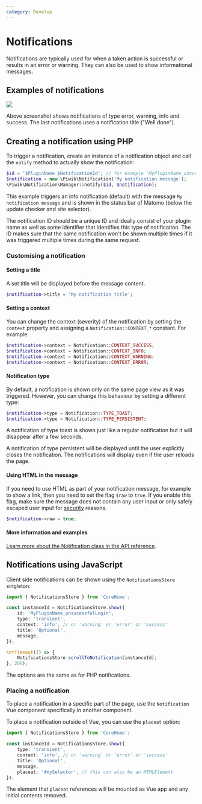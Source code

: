 ```yaml
---
category: Develop
---
```

# Notifications

Notifications are typically used for when a taken action is successful or results in an error or warning. They can also be used to show informational messages.

## Examples of notifications

<img src="/img/plugin_notifications.png"/>

Above screenshot shows notifications of type error, warning, info and success. The last notifications uses a notification title ("Well done").

## Creating a notification using PHP

To trigger a notification, create an instance of a notification object and call the `notify` method to actually show the notification:

```php
$id = '$PluginName_$NotificationId'; // for example `MyPluginName_unsuccessfulLogin`.
$notification = new \Piwik\Notification('My notification message');
\Piwik\Notification\Manager::notify($id, $notification);
```

This example triggers an info notification (default) with the message `My notification message` and is shown in the status bar of Matomo (below the update checker and site selector).

The notification ID should be a unique ID and ideally consist of your plugin name as well as some identifier that identifies this type of notification. The ID makes sure that the same notification won't be shown multiple times if it was triggered multiple times during the same request.

### Customising a notification

#### Setting a title

A set title will be displayed before the message content.

```php 
$notification->title = 'My notification title';
```

#### Setting a context

You can change the context (severity) of the notification by setting the `context` property and assigning a `Notification::CONTEXT_*` constant. For example:

```php
$notification->context = Notification::CONTEXT_SUCCESS;
$notification->context = Notification::CONTEXT_INFO;
$notification->context = Notification::CONTEXT_WARNING;
$notification->context = Notification::CONTEXT_ERROR;
```

#### Notification type

By default, a notification is shown only on the same page view as it was triggered. However, you can change this behaviour by setting a different type:

```php
$notification->type = Notification::TYPE_TOAST;
$notification->type = Notification::TYPE_PERSISTENT;
```

A notification of type toast is shown just like a regular notification but it will disappear after a few seconds.

A notification of type persistent will be displayed until the user explicitly closes the notification. The notifications will display even if the user reloads the page.

#### Using HTML in the message

If you need to use HTML as part of your notification message, for example to show a link, then you need to set the flag `$raw` to `true`. If you enable this flag, make sure the message does not contain any user input or only safely escaped user input for [security](/guides/security-in-piwik) reasons.

```php
$notification->raw = true;
```

#### More information and examples

[Learn more about the Notification class in the API reference](/api-reference/Piwik/Notification).

## Notifications using JavaScript

Client side notifications can be shown using the `NotificationsStore` singleton:

```typescript
import { NotificationsStore } from 'CoreHome';

const instanceId = NotificationsStore.show({
    id: 'MyPluginName_unsucessfulLogin',
    type: 'transient',
    context: 'info', // or 'warning' or 'error' or 'success'
    title: 'Optional',
    message,
});

setTimeout(() => {
    NotificationsStore.scrollToNotification(instanceId);
}, 200);
```

The options are the same as for PHP notifications.

### Placing a notification

To place a notification in a specific part of the page, use the `Notification` Vue component specifically in
another component.

To place a notification outside of Vue, you can use the `placeat` option:

```typescript
import { NotificationsStore } from 'CoreHome';

const instanceId = NotificationsStore.show({
    type: 'transient',
    context: 'info', // or 'warning' or 'error' or 'success'
    title: 'Optional',
    message,
    placeat: '#mySelector', // this can also be an HTMLElement
});
```

The element that `placeat` references will be mounted as Vue app and any initial contents removed.
